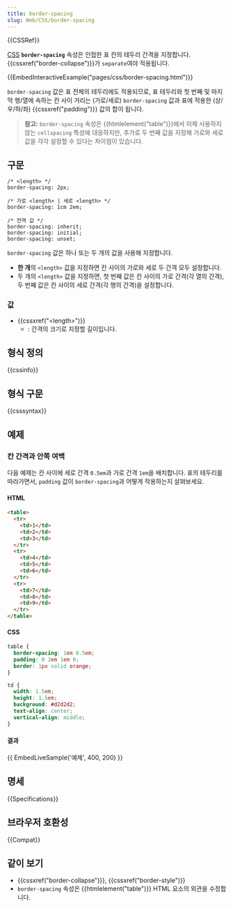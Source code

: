 ```yaml
---
title: border-spacing
slug: Web/CSS/border-spacing
---
```


{{CSSRef}}

[CSS](/ko/docs/Web/CSS) **`border-spacing`** 속성은 인접한 표 칸의 테두리 간격을 지정합니다. {{cssxref("border-collapse")}}가 `separate`여야 적용됩니다.

{{EmbedInteractiveExample("pages/css/border-spacing.html")}}

`border-spacing` 값은 표 전체의 테두리에도 적용되므로, 표 테두리와 첫 번째 및 마지막 행/열에 속하는 칸 사이 거리는 (가로/세로) `border-spacing` 값과 표에 적용한 (상/우/하/좌) {{cssxref("padding")}} 값의 합이 됩니다.

> **참고:** `border-spacing` 속성은 {{htmlelement("table")}}에서 이제 사용하지 않는 `cellspacing` 특성에 대응하지만, 추가로 두 번째 값을 지정해 가로와 세로 값을 각각 설정할 수 있다는 차이점이 있습니다.

## 구문

```
/* <length> */
border-spacing: 2px;

/* 가로 <length> | 세로 <length> */
border-spacing: 1cm 2em;

/* 전역 값 */
border-spacing: inherit;
border-spacing: initial;
border-spacing: unset;
```

`border-spacing` 값은 하나 또는 두 개의 값을 사용해 지정합니다.

- **한 개**의 `<length>` 값을 지정하면 칸 사이의 가로와 세로 두 간격 모두 설정합니다.
- 두 개의 `<length>` 값을 지정하면, 첫 번째 값은 칸 사이의 가로 간격(각 열의 간격), 두 번째 값은 칸 사이의 세로 간격(각 행의 간격)을 설정합니다.

### 값

- {{cssxref("&lt;length&gt;")}}
  - : 간격의 크기로 지정할 길이입니다.

## 형식 정의

{{cssinfo}}

## 형식 구문

{{csssyntax}}

## 예제

### 칸 간격과 안쪽 여백

다음 예제는 칸 사이에 세로 간격 `0.5em`과 가로 간격 `1em`을 배치합니다. 표의 테두리를 따라가면서, `padding` 값이 `border-spacing`과 어떻게 작용하는지 살펴보세요.

#### HTML

```html
<table>
  <tr>
    <td>1</td>
    <td>2</td>
    <td>3</td>
  </tr>
  <tr>
    <td>4</td>
    <td>5</td>
    <td>6</td>
  </tr>
  <tr>
    <td>7</td>
    <td>8</td>
    <td>9</td>
  </tr>
</table>
```

#### CSS

```css
table {
  border-spacing: 1em 0.5em;
  padding: 0 2em 1em 0;
  border: 1px solid orange;
}

td {
  width: 1.5em;
  height: 1.5em;
  background: #d2d2d2;
  text-align: center;
  vertical-align: middle;
}
```

#### 결과

{{ EmbedLiveSample('예제', 400, 200) }}

## 명세

{{Specifications}}

## 브라우저 호환성

{{Compat}}

## 같이 보기

- {{cssxref("border-collapse")}}, {{cssxref("border-style")}}
- `border-spacing` 속성은 {{htmlelement("table")}} HTML 요소의 외관을 수정합니다.
